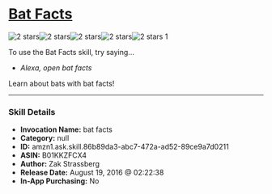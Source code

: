 # [Bat Facts](http://alexa.amazon.com/#skills/amzn1.ask.skill.86b89da3-abc7-472a-ad52-89ce9a7d0211)
![2 stars](../../images/ic_star_black_18dp_1x.png)![2 stars](../../images/ic_star_black_18dp_1x.png)![2 stars](../../images/ic_star_border_black_18dp_1x.png)![2 stars](../../images/ic_star_border_black_18dp_1x.png)![2 stars](../../images/ic_star_border_black_18dp_1x.png) 1

To use the Bat Facts skill, try saying...

* *Alexa, open bat facts*

Learn about bats with bat facts!

***

### Skill Details

* **Invocation Name:** bat facts
* **Category:** null
* **ID:** amzn1.ask.skill.86b89da3-abc7-472a-ad52-89ce9a7d0211
* **ASIN:** B01KKZFCX4
* **Author:** Zak Strassberg
* **Release Date:** August 19, 2016 @ 02:22:38
* **In-App Purchasing:** No
